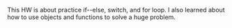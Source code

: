 <p>This HW is about practice if--else, switch, and for loop. I also learned about how to use objects and functions to solve a huge problem.</p>

